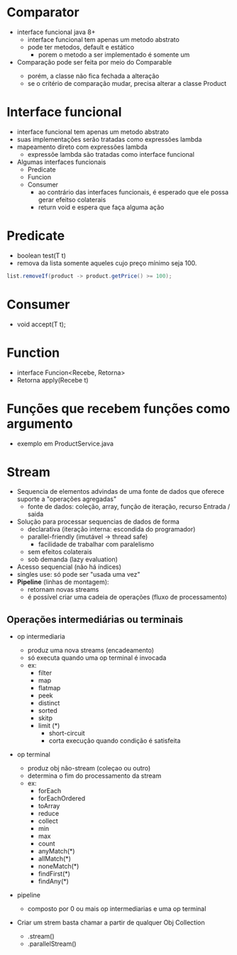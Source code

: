 # Comparator
- interface funcional java 8+
  - interface funcional tem apenas um metodo abstrato
  - pode ter metodos, default e estático
    - porem o metodo a ser implementado é somente um
- Comparação pode ser feita por meio do Comparable<Product>
  - porém, a classe não fica fechada a alteração
  - se o critério de comparação mudar, precisa alterar a classe Product

# Interface funcional
- interface funcional tem apenas um metodo abstrato
- suas implementações serão tratadas como expressões lambda
- mapeamento direto com expressões lambda
  - expressõe lambda são tratadas como interface funcional
- Algumas interfaces funcionais
  - Predicate
  - Funcion
  - Consumer
    - ao contrário das interfaces funcionais, é esperado que ele possa gerar efeitso colaterais
    - return void e espera que faça alguma ação

# Predicate
- boolean test(T t)
- remova da lista somente aqueles cujo preço mínimo seja 100.
```java
list.removeIf(product -> product.getPrice() >= 100);
```
# Consumer
- void accept(T t);

# Function
- interface Funcion<Recebe, Retorna>
- Retorna apply(Recebe t)

# Funções que recebem funções como argumento
- exemplo em ProductService.java

# Stream
- Sequencia de elementos advindas de uma fonte de dados que oferece suporte a "operações agregadas"
  - fonte de dados: coleção, array, função de iteração, recurso Entrada / saida
- Solução para processar sequencias de dados de forma
  - declarativa (iteração interna: escondida do programador)
  - parallel-friendly (imutável -> thread safe)
    - facilidade de trabalhar com paralelismo
  - sem efeitos colaterais
  - sob demanda (lazy evaluation)
- Acesso sequencial (não há índices)
- singles use: só pode ser "usada uma vez"
- **Pipeline** (linhas de montagem): 
  - retornam novas streams
  - é possível criar uma cadeia de operações (fluxo de processamento)

## Operações intermediárias ou terminais
- op intermediaria
  - produz uma nova streams (encadeamento)
  - só executa quando uma op terminal é invocada
  - ex:
    - filter
    - map
    - flatmap
    - peek
    - distinct
    - sorted
    - skitp
    - limit (*)
      - short-circuit 
      - corta execução quando condição é satisfeita

- op terminal
  - produz obj não-stream (coleçao ou outro)
  - determina o fim do processamento da stream
  - ex:
    - forEach
    - forEachOrdered
    - toArray
    - reduce
    - collect
    - min
    - max
    - count
    - anyMatch(*)
    - allMatch(*)
    - noneMatch(*)
    - findFirst(*)
    - findAny(*)
- pipeline
  - composto por 0 ou mais op intermediarias e uma op terminal
- Criar um strem basta chamar a partir de qualquer Obj Collection
  - .stream()
  - .parallelStream()